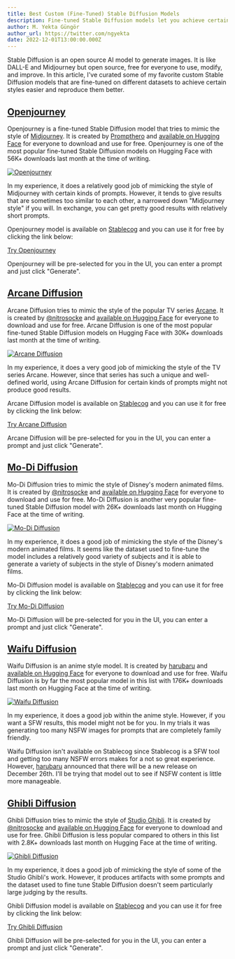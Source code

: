 ```yaml
---
title: Best Custom (Fine-Tuned) Stable Diffusion Models
description: Fine-tuned Stable Diffusion models let you achieve certain styles of art easier. When they are fine-tuned nicely, they reproduce styles in higher quality.
author: M. Yekta Güngör
author_url: https://twitter.com/ngyekta
date: 2022-12-01T13:00:00.000Z
---
```


Stable Diffusion is an open source AI model to generate images. It is like DALL-E and Midjourney but open source, free for everyone to use, modify, and improve. In this article, I've curated some of my favorite custom Stable Diffusion models that are fine-tuned on different datasets to achieve certain styles easier and reproduce them better.

## [Openjourney](https://huggingface.co/prompthero/openjourney)

Openjourney is a fine-tuned Stable Diffusion model that tries to mimic the style of [Midjourney](https://midjourney.com). It is created by [Prompthero](https://twitter.com/prompthero) and [available on Hugging Face](https://huggingface.co/prompthero/openjourney) for everyone to download and use for free. Openjourney is one of the most popular fine-tuned Stable Diffusion models on Hugging Face with 56K+ downloads last month at the time of writing.

[![Openjourney](https://ba.stablecog.com/blog/openjourney.jpg)<!--rehype:width=2560&height=3840-->](https://huggingface.co/prompthero/openjourney)

In my experience, it does a relatively good job of mimicking the style of Midjourney with certain kinds of prompts. However, it tends to give results that are sometimes too similar to each other, a narrowed down "Midjourney style" if you will. In exchange, you can get pretty good results with relatively short prompts.

Openjourney model is available on [Stablecog](https://stablecog.com/?mi=8acfe4c8-751d-4aa6-8c3c-844e3ef478e0&adv=true) and you can use it for free by clicking the link below:

[Try Openjourney](https://stablecog.com/?mi=8acfe4c8-751d-4aa6-8c3c-844e3ef478e0&adv=true)<!--rehype:button=true-->

Openjourney will be pre-selected for you in the UI, you can enter a prompt and just click "Generate".

## [Arcane Diffusion](https://huggingface.co/nitrosocke/Arcane-Diffusion)

Arcane Diffusion tries to mimic the style of the popular TV series [Arcane](https://www.imdb.com/title/tt11126994/). It is created by [@nitrosocke](https://twitter.com/nitrosocke) and [available on Hugging Face](https://huggingface.co/nitrosocke/Arcane-Diffusion) for everyone to download and use for free. Arcane Diffusion is one of the most popular fine-tuned Stable Diffusion models on Hugging Face with 30K+ downloads last month at the time of writing.

[![Arcane Diffusion](https://ba.stablecog.com/blog/arcane-diffusion.jpg)<!--rehype:width=2560&height=4480-->](https://huggingface.co/nitrosocke/Arcane-Diffusion)

In my experience, it does a very good job of mimicking the style of the TV series Arcane. However, since that series has such a unique and well-defined world, using Arcane Diffusion for certain kinds of prompts might not produce good results.

Arcane Diffusion model is available on [Stablecog](https://stablecog.com/?mi=36d9d835-646f-4fc7-b9fe-98654464bf8e&adv=true) and you can use it for free by clicking the link below:

[Try Arcane Diffusion](https://stablecog.com/?mi=36d9d835-646f-4fc7-b9fe-98654464bf8e&adv=true)<!--rehype:button=true-->

Arcane Diffusion will be pre-selected for you in the UI, you can enter a prompt and just click "Generate".

## [Mo-Di Diffusion](https://huggingface.co/nitrosocke/mo-di-diffusion)

Mo-Di Diffusion tries to mimic the style of Disney's modern animated films. It is created by [@nitrosocke](https://twitter.com/nitrosocke) and [available on Hugging Face](https://huggingface.co/nitrosocke/mo-di-diffusion) for everyone to download and use for free. Mo-Di Diffusion is another very popular fine-tuned Stable Diffusion model with 26K+ downloads last month on Hugging Face at the time of writing.

[![Mo-Di Diffusion](https://ba.stablecog.com/blog/mo-di-diffusion.jpg)<!--rehype:width=2560&height=3840-->](https://huggingface.co/nitrosocke/mo-di-diffusion)

In my experience, it does a good job of mimicking the style of the Disney's modern animated films. It seems like the dataset used to fine-tune the model includes a relatively good variety of subjects and it is able to generate a variety of subjects in the style of Disney's modern animated films.

Mo-Di Diffusion model is available on [Stablecog](https://stablecog.com/?mi=790c80e1-65b1-4556-9332-196344389572&adv=true) and you can use it for free by clicking the link below:

[Try Mo-Di Diffusion](https://stablecog.com/?mi=790c80e1-65b1-4556-9332-196344389572&adv=true)<!--rehype:button=true-->

Mo-Di Diffusion will be pre-selected for you in the UI, you can enter a prompt and just click "Generate".

## [Waifu Diffusion](https://huggingface.co/hakurei/waifu-diffusion)

Waifu Diffusion is an anime style model. It is created by [harubaru](https://github.com/harubaru) and [available on Hugging Face](https://huggingface.co/hakurei/waifu-diffusion) for everyone to download and use for free. Waifu Diffusion is by far the most popular model in this list with 176K+ downloads last month on Hugging Face at the time of writing.

[![Waifu Diffusion](https://ba.stablecog.com/blog/waifu-diffusion.jpg)<!--rehype:width=2560&height=4480-->](https://huggingface.co/hakurei/waifu-diffusion)

In my experience, it does a good job within the anime style. However, if you want a SFW results, this model might not be for you. In my trials it was generating too many NSFW images for prompts that are completely family friendly.

Waifu Diffusion isn't available on Stablecog since Stablecog is a SFW tool and getting too many NSFW errors makes for a not so great experience. However, [harubaru](https://huggingface.co/hakurei/waifu-diffusion) announced that there will be a new release on December 26th. I'll be trying that model out to see if NSFW content is little more manageable.

## [Ghibli Diffusion](https://huggingface.co/nitrosocke/Ghibli-Diffusion)

Ghibli Diffusion tries to mimic the style of [Studio Ghibli](https://www.studioghibli.com.au). It is created by [@nitrosocke](https://twitter.com/nitrosocke) and [available on Hugging Face](https://huggingface.co/nitrosocke/Ghibli-Diffusion) for everyone to download and use for free. Ghibli Diffusion is less popular compared to others in this list with 2.8K+ downloads last month on Hugging Face at the time of writing.

[![Ghibli Diffusion](https://ba.stablecog.com/blog/ghibli-diffusion.jpg)<!--rehype:width=2560&height=4480-->](https://huggingface.co/nitrosocke/Ghibli-Diffusion)

In my experience, it does a good job of mimicking the style of some of the Studio Ghibli's work. However, it produces artifacts with some prompts and the dataset used to fine tune Stable Diffusion doesn't seem particularly large judging by the results.

Ghibli Diffusion model is available on [Stablecog](https://stablecog.com/?mi=48a7031d-43b6-4a23-9f8c-8020eb6862e4&adv=true) and you can use it for free by clicking the link below:

[Try Ghibli Diffusion](https://stablecog.com/?mi=48a7031d-43b6-4a23-9f8c-8020eb6862e4&adv=true)<!--rehype:button=true-->

Ghibli Diffusion will be pre-selected for you in the UI, you can enter a prompt and just click "Generate".
